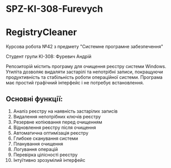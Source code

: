 # SPZ-KI-308-Furevych
# RegistryCleaner

Курсова робота №42 з предмету "Системне програмне забезпечення"

Студент групи KI-308: Фуревич Андрій

Репозиторій містить програму для очищення реєстру системи Windows. Утиліта дозволяє видаляти застарілі та непотрібні записи, покращуючи продуктивність та стабільність роботи операційної системи. Програма має простий графічний інтерфейс і не потребує встановлення.

## Основні функції:

1. Аналіз реєстру на наявність застарілих записів
2. Видалення непотрібних ключів реєстру
3. Резервне копіювання перед очищенням
4. Відновлення реєстру після очищення
5. Автоматична оптимізація реєстру
6. Глибоке сканування системи
7. Планування очищення
8. Логування операцій
9. Перевірка цілісності реєстру
10. Інтуїтивно зрозумілий інтерфейс
